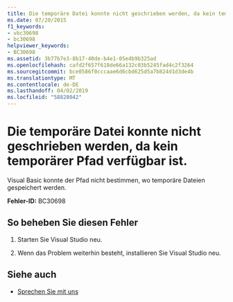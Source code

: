 ```yaml
---
title: Die temporäre Datei konnte nicht geschrieben werden, da kein temporärer Pfad verfügbar ist.
ms.date: 07/20/2015
f1_keywords:
- vbc30698
- bc30698
helpviewer_keywords:
- BC30698
ms.assetid: 3b77b7e3-8b17-40de-b4e1-05e4b9b325ad
ms.openlocfilehash: cafd2f657f618de66a132c03b5245fad4c2f3264
ms.sourcegitcommit: bce0586f0cccaae6d6cbd625d5a7b824d1d3de4b
ms.translationtype: MT
ms.contentlocale: de-DE
ms.lasthandoff: 04/02/2019
ms.locfileid: "58828042"
---
```

# <a name="unable-to-write-temporary-file-because-temporary-path-is-not-available"></a>Die temporäre Datei konnte nicht geschrieben werden, da kein temporärer Pfad verfügbar ist.
Visual Basic konnte der Pfad nicht bestimmen, wo temporäre Dateien gespeichert werden.  
  
 **Fehler-ID:** BC30698  
  
## <a name="to-correct-this-error"></a>So beheben Sie diesen Fehler  
  
1.  Starten Sie Visual Studio neu.  
  
2.  Wenn das Problem weiterhin besteht, installieren Sie Visual Studio neu.  
  
## <a name="see-also"></a>Siehe auch

- [Sprechen Sie mit uns](/visualstudio/ide/talk-to-us)
